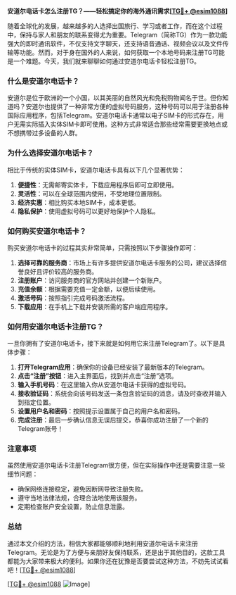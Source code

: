 **安道尔电话卡怎么注册TG？——轻松搞定你的海外通讯需求[[TG💪+ @esim1088](https://t.me/s/esim1088)]**

随着全球化的发展，越来越多的人选择出国旅行、学习或者工作，而在这个过程中，保持与家人和朋友的联系变得尤为重要。Telegram（简称TG）作为一款功能强大的即时通讯软件，不仅支持文字聊天，还支持语音通话、视频会议以及文件传输等功能。然而，对于身在国外的人来说，如何获取一个本地号码来注册TG可能是一个难题。今天，我们就来聊聊如何通过安道尔电话卡轻松注册TG。

### 什么是安道尔电话卡？

安道尔是位于欧洲的一个小国，以其美丽的自然风光和免税购物闻名于世。但你知道吗？安道尔也提供了一种非常方便的虚拟号码服务，这种号码可以用于注册各种国际应用程序，包括Telegram。安道尔电话卡通常以电子SIM卡的形式存在，用户无需实际插入实体SIM卡即可使用。这种方式非常适合那些经常需要更换地点或不想携带过多设备的人群。

### 为什么选择安道尔电话卡？

相比于传统的实体SIM卡，安道尔电话卡具有以下几个显著优势：

1. **便捷性**：无需邮寄实体卡，下载应用程序后即可立即使用。
2. **灵活性**：可以在全球范围内使用，不受地理位置限制。
3. **经济实惠**：相比购买本地SIM卡，成本更低。
4. **隐私保护**：使用虚拟号码可以更好地保护个人隐私。

### 如何购买安道尔电话卡？

购买安道尔电话卡的过程其实非常简单，只需按照以下步骤操作即可：

1. **选择可靠的服务商**：市场上有许多提供安道尔电话卡服务的公司，建议选择信誉良好且评价较高的服务商。
2. **注册账户**：访问服务商的官方网站并创建一个新账户。
3. **充值余额**：根据需要充值一定金额，以便后续使用。
4. **激活号码**：按照指引完成号码激活流程。
5. **下载应用**：在手机上下载并安装所需的客户端应用程序。

### 如何用安道尔电话卡注册TG？

一旦你拥有了安道尔电话卡，接下来就是如何用它来注册Telegram了。以下是具体步骤：

1. **打开Telegram应用**：确保你的设备已经安装了最新版本的Telegram。
2. **点击“注册”按钮**：进入主界面后，找到并点击“注册”选项。
3. **输入手机号码**：在这里输入你从安道尔电话卡获得的虚拟号码。
4. **接收验证码**：系统会向该号码发送一条包含验证码的消息，请及时查收并输入到指定位置。
5. **设置用户名和密码**：按照提示设置属于自己的用户名和密码。
6. **完成注册**：最后一步确认信息无误后提交，恭喜你成功注册了一个新的Telegram账号！

### 注意事项

虽然使用安道尔电话卡注册Telegram很方便，但在实际操作中还是需要注意一些细节问题：

- 确保网络连接稳定，避免因断网导致注册失败。
- 遵守当地法律法规，合理合法地使用该服务。
- 定期检查账户安全设置，防止信息泄露。

### 总结

通过本文介绍的方法，相信大家都能够顺利地利用安道尔电话卡来注册Telegram。无论是为了方便与亲朋好友保持联系，还是出于其他目的，这款工具都能为大家带来极大的便利。如果你还在犹豫是否要尝试这种方法，不妨先试试看吧！[[TG💪+ @esim1088](https://t.me/s/esim1088)]

[[TG💪+ @esim1088](https://t.me/s/esim1088) ![Image](https://i.postimg.cc/4NQfJmqS/Snipaste-2025-05-13-00-14-12.png)]